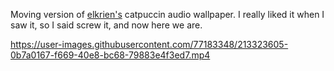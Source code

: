 Moving version of [elkrien's](https://github.com/elkrien) catpuccin audio wallpaper. I really liked it when I saw it, so I said screw it, and now here we are.

https://user-images.githubusercontent.com/77183348/213323605-0b7a0167-f669-40e8-bc68-79883e4f3ed7.mp4
